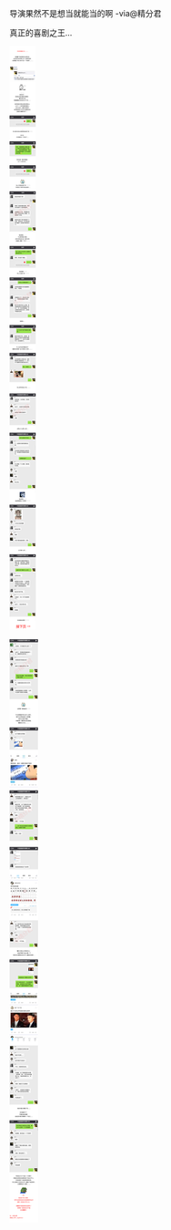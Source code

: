 
导演果然不是想当就能当的啊  -via@精分君

真正的喜剧之王...

![bf584bff470f4b01bf07b12a387fae9c.jpg](https://raw.githubusercontent.com/wxlzmt/cdn1/master/ext/qw/groups/30105/bf584bff470f4b01bf07b12a387fae9c.jpg)

![b4d3beaf38de4d0f820bcf8fa9baa521.jpg](https://raw.githubusercontent.com/wxlzmt/cdn1/master/ext/qw/groups/30105/b4d3beaf38de4d0f820bcf8fa9baa521.jpg)
